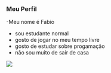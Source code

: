 ### Meu Perfil
-Meu nome é Fabio
- sou estudante normal
- gosto de jogar no meu tempo livre
- gosto de estudar sobre progamação
- não sou muito de sair de casa
  


![](https://media1.tenor.com/m/ZQndYO4NwBcAAAAC/gojo-satoru.gif)
